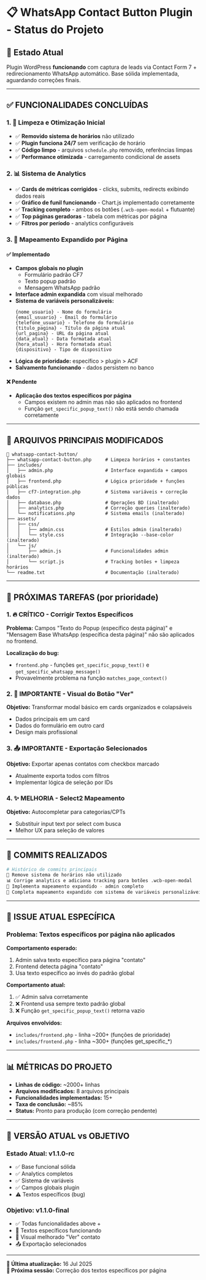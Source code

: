 # 📋 WhatsApp Contact Button Plugin - Status do Projeto

## 🎯 Estado Atual
Plugin WordPress **funcionando** com captura de leads via Contact Form 7 + redirecionamento WhatsApp automático. Base sólida implementada, aguardando correções finais.

---

## ✅ FUNCIONALIDADES CONCLUÍDAS

### 1. 🧹 Limpeza e Otimização Inicial
- ✅ **Removido sistema de horários** não utilizado
- ✅ **Plugin funciona 24/7** sem verificação de horário  
- ✅ **Código limpo** - arquivos `schedule.php` removido, referências limpas
- ✅ **Performance otimizada** - carregamento condicional de assets

### 2. 📊 Sistema de Analytics
- ✅ **Cards de métricas corrigidos** - clicks, submits, redirects exibindo dados reais
- ✅ **Gráfico de funil funcionando** - Chart.js implementado corretamente
- ✅ **Tracking completo** - ambos os botões (`.wcb-open-modal` + flutuante)
- ✅ **Top páginas geradoras** - tabela com métricas por página
- ✅ **Filtros por período** - analytics configuráveis

### 3. 🎯 Mapeamento Expandido por Página

#### ✅ Implementado
- **Campos globais no plugin**
  - Formulário padrão CF7
  - Texto popup padrão
  - Mensagem WhatsApp padrão
- **Interface admin expandida** com visual melhorado
- **Sistema de variáveis personalizáveis:**
  ```
  {nome_usuario} - Nome do formulário
  {email_usuario} - Email do formulário  
  {telefone_usuario} - Telefone do formulário
  {titulo_pagina} - Título da página atual
  {url_pagina} - URL da página atual
  {data_atual} - Data formatada atual
  {hora_atual} - Hora formatada atual
  {dispositivo} - Tipo de dispositivo
  ```
- **Lógica de prioridade:** específico > plugin > ACF
- **Salvamento funcionando** - dados persistem no banco

#### ❌ Pendente
- **Aplicação dos textos específicos por página** 
  - Campos existem no admin mas não são aplicados no frontend
  - Função `get_specific_popup_text()` não está sendo chamada corretamente

---

## 📁 ARQUIVOS PRINCIPAIS MODIFICADOS

```
📂 whatsapp-contact-button/
├── whatsapp-contact-button.php     # Limpeza horários + constantes
├── includes/
│   ├── admin.php                   # Interface expandida + campos globais  
│   ├── frontend.php                # Lógica prioridade + funções públicas
│   ├── cf7-integration.php         # Sistema variáveis + correção dados
│   ├── database.php                # Operações BD (inalterado)
│   ├── analytics.php               # Correção queries (inalterado)
│   └── notifications.php           # Sistema emails (inalterado)
├── assets/
│   ├── css/
│   │   ├── admin.css               # Estilos admin (inalterado)
│   │   └── style.css               # Integração --base-color (inalterado)
│   └── js/
│       ├── admin.js                # Funcionalidades admin (inalterado)
│       └── script.js               # Tracking botões + limpeza horários
└── readme.txt                      # Documentação (inalterado)
```

---

## 🎯 PRÓXIMAS TAREFAS (por prioridade)

### 1. 🔥 CRÍTICO - Corrigir Textos Específicos
**Problema:** Campos "Texto do Popup (específico desta página)" e "Mensagem Base WhatsApp (específica desta página)" não são aplicados no frontend.

**Localização do bug:** 
- `frontend.php` - funções `get_specific_popup_text()` e `get_specific_whatsapp_message()`
- Provavelmente problema na função `matches_page_context()`

### 2. 🎨 IMPORTANTE - Visual do Botão "Ver" 
**Objetivo:** Transformar modal básico em cards organizados e colapsáveis
- Dados principais em um card
- Dados do formulário em outro card
- Design mais profissional

### 3. 📤 IMPORTANTE - Exportação Selecionados
**Objetivo:** Exportar apenas contatos com checkbox marcado
- Atualmente exporta todos com filtros
- Implementar lógica de seleção por IDs

### 4. ✨ MELHORIA - Select2 Mapeamento
**Objetivo:** Autocompletar para categorias/CPTs
- Substituir input text por select com busca
- Melhor UX para seleção de valores

---

## 🚀 COMMITS REALIZADOS

```bash
# Histórico de commits principais
🧹 Remove sistema de horários não utilizado
📊 Corrige analytics e adiciona tracking para botões .wcb-open-modal  
🎯 Implementa mapeamento expandido - admin completo
🎯 Completa mapeamento expandido com sistema de variáveis personalizáveis
```

---

## 🔧 ISSUE ATUAL ESPECÍFICA

### Problema: Textos específicos por página não aplicados

**Comportamento esperado:**
1. Admin salva texto específico para página "contato"
2. Frontend detecta página "contato" 
3. Usa texto específico ao invés do padrão global

**Comportamento atual:**
1. ✅ Admin salva corretamente
2. ❌ Frontend usa sempre texto padrão global
3. ❌ Função `get_specific_popup_text()` retorna vazio

**Arquivos envolvidos:**
- `includes/frontend.php` - linha ~200+ (funções de prioridade)
- `includes/frontend.php` - linha ~300+ (funções get_specific_*)

---

## 📊 MÉTRICAS DO PROJETO

- **Linhas de código:** ~2000+ linhas
- **Arquivos modificados:** 8 arquivos principais
- **Funcionalidades implementadas:** 15+
- **Taxa de conclusão:** ~85%
- **Status:** Pronto para produção (com correção pendente)

---

## 🎯 VERSÃO ATUAL vs OBJETIVO

### Estado Atual: v1.1.0-rc
- ✅ Base funcional sólida
- ✅ Analytics completos
- ✅ Sistema de variáveis
- ✅ Campos globais plugin
- ⚠️ Textos específicos (bug)

### Objetivo: v1.1.0-final  
- ✅ Todas funcionalidades above +
- 🎯 Textos específicos funcionando
- 🎨 Visual melhorado "Ver" contato
- 📤 Exportação selecionados

---

**📅 Última atualização:** 16 Jul 2025  
**🚀 Próxima sessão:** Correção dos textos específicos por página
